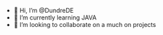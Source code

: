 - 👋 Hi, I’m @DundreDE
- 🌱 I’m currently learning JAVA
- 💞️ I’m looking to collaborate on a much on projects
